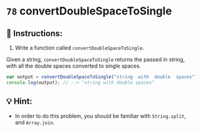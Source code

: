 # `78` convertDoubleSpaceToSingle

## 📝 Instructions:

1. Write a function called `convertDoubleSpaceToSingle`.

Given a string, `convertDoubleSpaceToSingle` returns the passed in string, with all the double spaces converted to single spaces.

```Javascript
var output = convertDoubleSpaceToSingle("string  with  double  spaces");
console.log(output); // --> "string with double spaces"
```
## :bulb: Hint:

+ In order to do this problem, you should be familiar with `String.split`, and `Array.join`.